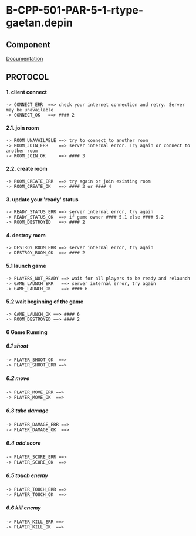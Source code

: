# B-CPP-501-PAR-5-1-rtype-gaetan.depin

## Component
[Documentation](./doc/component.md)


## PROTOCOL

#### 1. client connect
    -> CONNECT_ERR  ==> check your internet connection and retry. Server may be unavailable
    -> CONNECT_OK   ==> #### 2 

#### 2.1. join room
    -> ROOM_UNAVAILABLE ==> try to connect to another room
    -> ROOM_JOIN_ERR    ==> server internal error. Try again or connect to another room
    -> ROOM_JOIN_OK     ==> #### 3
#### 2.2. create room
    -> ROOM_CREATE_ERR  ==> try again or join existing room
    -> ROOM_CREATE_OK   ==> #### 3 or #### 4

#### 3. update your 'ready' status
    -> READY_STATUS_ERR ==> server internal error, try again
    -> READY_STATUS_OK  ==> if game owner #### 5.1 else #### 5.2
    -> ROOM_DESTROYED   ==> #### 2

#### 4. destroy room
    -> DESTROY_ROOM_ERR ==> server internal error, try again
    -> DESTROY_ROOM_OK  ==> #### 2

#### 5.1 launch game
    -> PLAYERS_NOT_READY ==> wait for all players to be ready and relaunch
    -> GAME_LAUNCH_ERR   ==> server internal error, try again
    -> GAME_LAUNCH_OK    ==> #### 6
#### 5.2 wait beginning of the game
    -> GAME_LAUNCH_OK ==> #### 6
    -> ROOM_DESTROYED ==> #### 2

#### 6 Game Running
##### 6.1 shoot
    -> PLAYER_SHOOT_OK  ==>
    -> PLAYER_SHOOT_ERR ==>
##### 6.2 move
    -> PLAYER_MOVE_ERR ==>
    -> PLAYER_MOVE_OK  ==>
##### 6.3 take damage
    -> PLAYER_DAMAGE_ERR ==>
    -> PLAYER_DAMAGE_OK  ==>
##### 6.4 add score
    -> PLAYER_SCORE_ERR ==>
    -> PLAYER_SCORE_OK  ==>
##### 6.5 touch enemy
    -> PLAYER_TOUCH_ERR ==>
    -> PLAYER_TOUCH_OK  ==>
##### 6.6 kill enemy
    -> PLAYER_KILL_ERR ==>
    -> PLAYER_KILL_OK  ==>
